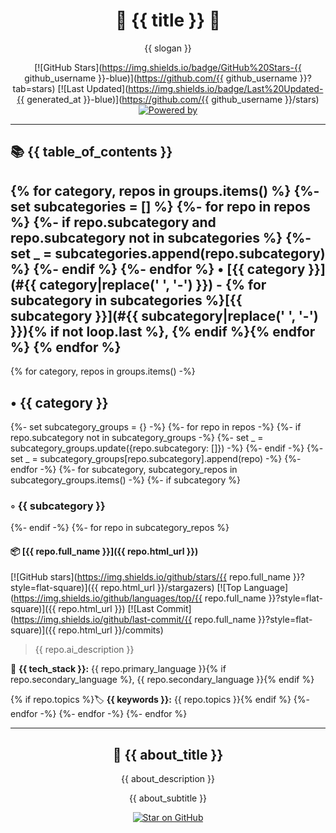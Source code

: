 <div align="center">

# 🌟 {{ title }} 🌟

{{ slogan }}

[![GitHub Stars](https://img.shields.io/badge/GitHub%20Stars-{{ github_username }}-blue)](https://github.com/{{ github_username }}?tab=stars) [![Last Updated](https://img.shields.io/badge/Last%20Updated-{{ generated_at }}-blue)](https://github.com/{{ github_username }}/stars) [![Powered by](https://img.shields.io/badge/Powered%20by-@lileyzhao/stars-green)](https://github.com/lileyzhao/stars/tree/main/docs)

</div>

---

## 📚 {{ table_of_contents }}
{% for category, repos in groups.items() %}
{%- set subcategories = [] %}
{%- for repo in repos %}
{%- if repo.subcategory and repo.subcategory not in subcategories %}
{%- set _ = subcategories.append(repo.subcategory) %}
{%- endif %}
{%- endfor %}
• **[{{ category }}](#{{ category|replace(' ', '-') }})** - {% for subcategory in subcategories %}[{{ subcategory }}](#{{ subcategory|replace(' ', '-') }}){% if not loop.last %}, {% endif %}{% endfor %}
{% endfor %}
---

{% for category, repos in groups.items() -%}
## • {{ category }}
{%- set subcategory_groups = {} -%}
{%- for repo in repos -%}
{%- if repo.subcategory not in subcategory_groups -%}
{%- set _ = subcategory_groups.update({repo.subcategory: []}) -%}
{%- endif -%}
{%- set _ = subcategory_groups[repo.subcategory].append(repo) -%}
{%- endfor -%}
{%- for subcategory, subcategory_repos in subcategory_groups.items() -%}
{%- if subcategory %}

### ◦ {{ subcategory }}
{%- endif -%}
{%- for repo in subcategory_repos %}

#### 📦 [{{ repo.full_name }}]({{ repo.html_url }})

[![GitHub stars](https://img.shields.io/github/stars/{{ repo.full_name }}?style=flat-square)]({{ repo.html_url }}/stargazers) [![Top Language](https://img.shields.io/github/languages/top/{{ repo.full_name }}?style=flat-square)]({{ repo.html_url }}) [![Last Commit](https://img.shields.io/github/last-commit/{{ repo.full_name }}?style=flat-square)]({{ repo.html_url }}/commits)

> {{ repo.ai_description }}

🔧 **{{ tech_stack }}:** {{ repo.primary_language }}{% if repo.secondary_language %}, {{ repo.secondary_language }}{% endif %}

{% if repo.topics %}🏷️ **{{ keywords }}:** {{ repo.topics }}{% endif %}
{%- endfor -%}
{%- endfor -%}
{%- endfor %}

---

<div align="center">

## 🚀 {{ about_title }}

{{ about_description }}

{{ about_subtitle }}

[![Star on GitHub](https://img.shields.io/github/stars/lileyzhao/stars?style=social)](https://github.com/lileyzhao/stars/stargazers)

</div>
